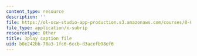 ```yaml
---
content_type: resource
description: ''
file: https://ol-ocw-studio-app-production.s3.amazonaws.com/courses/8-821-string-theory-and-holographic-duality-fall-2014/b8e242bb78a31fc66ccbd3acefb98ef6_1pkoBetgo7s.srt
file_type: application/x-subrip
resourcetype: Other
title: 3play caption file
uid: b8e242bb-78a3-1fc6-6ccb-d3acefb98ef6
---
```

